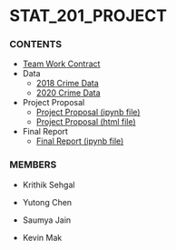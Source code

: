 # STAT_201_PROJECT

### CONTENTS

- [Team Work Contract](team_work_contract.md)
- Data
  - [2018 Crime Data](data/crimedata_csv_AllNeighbourhoods_2018.csv)
  - [2020 Crime Data](data/crimedata_csv_AllNeighbourhoods_2018.csv)
- Project Proposal
  - [Project Proposal (ipynb file)](Project_Proposal.ipynb)
  - [Project Proposal (html file)](Project_Proposal.html)
- Final Report
  - [Final Report (ipynb file)](Final_Report.ipynb)

### MEMBERS

- Krithik Sehgal

- Yutong Chen

- Saumya Jain

- Kevin Mak
